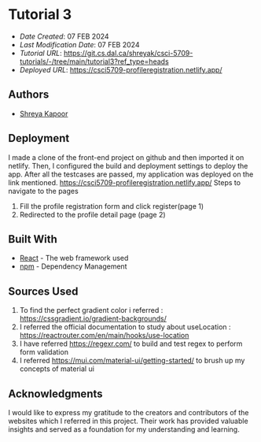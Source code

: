# Tutorial 3

* *Date Created*: 07 FEB 2024
* *Last Modification Date*: 07 FEB 2024
* *Tutorial URL*: <https://git.cs.dal.ca/shreyak/csci-5709-tutorials/-/tree/main/tutorial3?ref_type=heads>
* *Deployed URL*: <https://csci5709-profileregistration.netlify.app/>


## Authors

* [Shreya Kapoor](sh820878@dal.ca)

## Deployment

I made a clone of the front-end project on github and then imported it on netlify. Then, I configured the build and deployment settings to deploy the app. After all the testcases are passed, my application was deployed on the link mentioned.
https://csci5709-profileregistration.netlify.app/
Steps to navigate to the pages
1. Fill the profile registration form and click register(page 1)
2. Redirected to the profile detail page (page 2)

## Built With

* [React](https://legacy.reactjs.org/docs/getting-started.html/) - The web framework used
* [npm](https://docs.npmjs.com//) - Dependency Management

## Sources Used

1. To find the perfect gradient color i referred : https://cssgradient.io/gradient-backgrounds/
2. I referred the official documentation to study about useLocation : https://reactrouter.com/en/main/hooks/use-location 
3. I have referred https://regexr.com/ to build and test regex to perform form validation
4. I referred https://mui.com/material-ui/getting-started/ to brush up my concepts of material ui

## Acknowledgments

I would like to express my gratitude to the creators and contributors of the websites which I referred in this project. Their work has provided valuable insights and served as a foundation for my understanding and learning.
